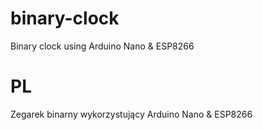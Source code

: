 # binary-clock
Binary clock using Arduino Nano &amp; ESP8266

# PL 
Zegarek binarny wykorzystujący Arduino Nano & ESP8266
